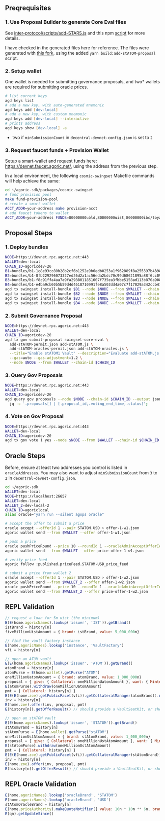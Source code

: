 ## Preqrequisites

### 1. Use Proposal Builder to generate Core Eval files

See [inter-protocol/scripts/add-STARS.js](https://github.com/Agoric/agoric-sdk/blob/5a00ae14aedb7d4a5f1e60c4bc9d79814089c99b/packages/inter-protocol/scripts/add-STARS.js) and this npm [script](https://github.com/Agoric/agoric-sdk/blob/5a00ae14aedb7d4a5f1e60c4bc9d79814089c99b/packages/inter-protocol/package.json#L13) for more details.

I have checked in the generated files here for reference. The files were generated with [this fork](https://github.com/Agoric/agoric-sdk/compare/master...0xpatrickdev:agoric-sdk:pc/statom-vault-proposal), using the added `yarn build:add-stATOM-proposal` script.

### 2. Setup wallet

One wallet is needed for submitting governance proposals, and two* wallets are required for submitting oracle prices.

```zsh
# list current keys
agd keys list
# add a new key, with auto-generated mnemonic
agd keys add [dev-local]
# add a new key, with custom mnemonic
agd keys add [dev-local] --interactive
# prints address
agd keys show [dev-local] -a
```

* two if `minSubmissionCount` in `decentral-devnet-config.json` is set to `2`

### 3. Request faucet funds + Provision Wallet

Setup a smart-wallet and request funds here: https://devnet.faucet.agoric.net/, using the address from the previous step.

In a local environment, the following `cosmic-swingset` Makefile commands will help achieve the same:
```zsh
cd ~/agoric-sdk/packages/cosmic-swingset
# fund provision pool
make fund-provision-pool
# create a smart wallet
ACCT_ADDR=your-address make provision-acct
# add faucet tokens to wallet
ACCT_ADDR=your-address FUNDS=80000000ubld,80000000uist,80000000ibc/toyatom,80000000ibc/toystatom make fund-acct
```

## Proposal Steps

### 1. Deploy bundles

```zsh
NODE=https://devnet.rpc.agoric.net:443
WALLET=dev-local
CHAIN_ID=agoricdev-20
B1=bundles/b1-1c8e93cc80b28b2cf6b1252e9b6edb0253a1f962889f8a255397b43984950a263dd9c9efd82aee5744b46e7bd57ff1c733030e9f4dc8da9b355b185a59687862.json
B2=bundles/b1-8fb229296073327ed26d2a1ac56eda2bdc70c99d68621895a88f6cc09bce2defa3bd0894e97950e5a0696388193279c8f6b9399809611f8fec3ef5aeed355ba5.json
B3=bundles/b1-f8c91ffa4aa7a9fa2988011851607f735ea3fbbe5158ad113b870a90800354e9f04c47ae04e4378d987a17c45b83a2f0bce4c2e64ccdffb05e0879853d4122cc.json
B4=bundles/b1-e4ba9cb60b5b59d4d4618710991fe8a503dd4a07c7f17029a342ccb41893bc961ae63bcb0e2c20e4bc2415c9755f090f7761751cdd00b85762902b357a48c5cf.json
agd tx swingset install-bundle $B1 --node $NODE --from $WALLET --chain-id $CHAIN_ID -y
agd tx swingset install-bundle $B2 --node $NODE --from $WALLET --chain-id $CHAIN_ID -y
agd tx swingset install-bundle $B3 --node $NODE --from $WALLET --chain-id $CHAIN_ID -y
agd tx swingset install-bundle $B4 --node $NODE --from $WALLET --chain-id $CHAIN_ID -y
```

### 2. Submit Governance Proposal

```zsh
NODE=https://devnet.rpc.agoric.net:443
WALLET=dev-local
CHAIN_ID=agoricdev-20
agd tx gov submit-proposal swingset-core-eval \
  add-stATOM-permit.json add-stATOM.js \
  add-stATOM-oracles-permit.json add-stATOM-oracles.js \
  --title="Enable stATOM1 Vault" --description="Evaluate add-stATOM.js add-stATOM-oracles" --deposit=1000000ubld \
  --gas=auto --gas-adjustment=1.2 \
  --node $NODE --from $WALLET --chain-id $CHAIN_ID
```

### 3. Query Gov Proposals

```zsh
NODE=https://devnet.rpc.agoric.net:443
WALLET=dev-local
CHAIN_ID=agoricdev-20
agd query gov proposals --node $NODE --chain-id $CHAIN_ID --output json | \
  jq -c '.proposals[] | [.proposal_id,.voting_end_time,.status]';
```

### 4. Vote on Gov Proposal

```zsh
NODE=https://devnet.rpc.agoric.net:443
WALLET=dev-local
CHAIN_ID=agoricdev-20
agd tx gov vote 1 yes --node $NODE --from $WALLET --chain-id $CHAIN_ID
```


## Oracle Steps

Before, ensure at least two addresses you control is listed in `oracleAddresses`. You may also want to adjust `minSubmissionCount` from `3` to `2` in `decentral-devnet-config.json`.

```zsh
cd ~/agoric-sdk
WALLET=dev-local
NODE=https://localhost:26657
WALLET=dev-local
WALLET_2=dev-local-2
CHAIN_ID=agoriclocal
alias oracle="yarn run --silent agops oracle"

# accept the offer to submit a price
oracle accept --offerId 1 --pair STATOM.USD > offer-1-w1.json
agoric wallet send --from $WALLET --offer offer-1-w1.json

# push a price
oracle pushPriceRound --price 10 --roundId 1 --oracleAdminAcceptOfferId 1 > price-offer-1-w1.json
agoric wallet send --from $WALLET --offer price-offer-1-w1.json

# verify price feed
agoric follow :published.priceFeed.STATOM-USD_price_feed

# submit a price from wallet 2
oracle accept --offerId 1 --pair STATOM.USD > offer-1-w2.json
agoric wallet send --from $WALLET_2 --offer offer-1-w2.json
oracle pushPriceRound --price 10 --roundId 1 --oracleAdminAcceptOfferId 1 > price-offer-1-w2.json
agoric wallet send --from $WALLET_2 --offer price-offer-1-w2.json
```


## REPL Validation

```js
// request a loan for 5m uist (the minimum)
E(E(home.agoricNames).lookup('issuer', 'IST')).getBrand()
istBrand = history[n]
fiveMillionUistAmount = { brand: istBrand, value: 5_000_000n}

// find the vault factory instance
E(home.agoricNames).lookup('instance', 'VaultFactory')
vfi = history[n]

// open an ATOM vault
E(E(home.agoricNames).lookup('issuer', 'ATOM')).getBrand()
atomBrand = history[n]
atomPurse = E(home.wallet).getPurse("ATOM")
oneMillionUatomAmount = { brand: atomBrand, value: 1_000_000n}
proposal = { give: { Collateral: oneMillionUatomAmount }, want: { Minted: fiveMillionUistAmount } }
E(atomPurse).withdraw(oneMillionUatomAmount)
pmt = { Collateral: history[n] }
E(E(E(home.zoe).getPublicFacet(vfi)).getCollateralManager(atomBrand)).makeVaultInvitation()
inv = history[n]
E(home.zoe).offer(inv, proposal, pmt)
E(history[n]).getOfferResult() // should provide a VaultSeatKit, or show an error

// open an stATOM vault
E(E(home.agoricNames).lookup('issuer', 'STATOM')).getBrand()
stAtomBrand = history[n]
stAtomPurse = E(home.wallet).getPurse("stATOM")
oneMillionUstAtomAmount = { brand: stAtomBrand, value: 1_000_000n}
proposal = { give: { Collateral: oneMillionUstAtomAmount }, want: { Minted: fiveMillionUistAmount } }
E(stAtomPurse).withdraw(oneMillionUstAtomAmount)
pmt = { Collateral: history[n] }
E(E(E(home.zoe).getPublicFacet(vfi)).getCollateralManager(stAtomBrand)).makeVaultInvitation()
inv = history[n]
E(home.zoe).offer(inv, proposal, pmt)
E(history[n]).getOfferResult() // should provide a VaultSeatKit, or show an error
```

## REPL Oracle Validation

```js
E(home.agoricNames).lookup('oracleBrand', 'STATOM')
E(home.agoricNames).lookup('oracleBrand', 'USD')
stAtomOracleBrand = history[n]
E(home.priceAuthority).makeQuoteNotifier({ value: 10n * 10n ** 6n, brand: stAtomOracleBrand }, usdOracleBrand)
E(qn).getUpdateSince()
```